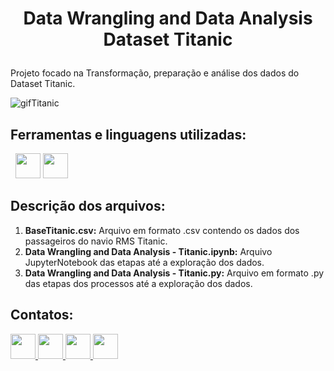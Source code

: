 # <p align=center> Data Wrangling and Data Analysis Dataset Titanic </p>
Projeto focado na Transformação, preparação e análise dos dados do Dataset Titanic.


![gifTitanic](https://user-images.githubusercontent.com/54869201/155425124-08b35b18-e44c-4b16-8382-7db00cf49594.gif)



## Ferramentas e linguagens utilizadas:
<div> 
&nbsp;        
<img height=40 width=40 src="https://cdn.jsdelivr.net/gh/devicons/devicon/icons/jupyter/jupyter-original-wordmark.svg" />
<img height=40 width=40 src="https://cdn.jsdelivr.net/gh/devicons/devicon/icons/python/python-original.svg" />
</div>


## Descrição dos arquivos:

 1. **BaseTitanic.csv:** Arquivo em formato .csv contendo os dados dos passageiros do navio RMS Titanic.
 1. **Data Wrangling and Data Analysis - Titanic.ipynb:** Arquivo JupyterNotebook das etapas até a  exploração dos dados.
 1. **Data Wrangling and Data Analysis - Titanic.py:** Arquivo em formato .py das etapas dos processos até a  exploração dos dados.

## Contatos:

<div>  
  
  <a href="https://www.linkedin.com/in/tferreirasilva/">
    <img width=40 src="https://cdn.jsdelivr.net/gh/devicons/devicon/icons/linkedin/linkedin-original.svg" />
  </a>
 
  <a href = "mailto:thiago.ferreirawd@gmail.com">
      <img width=40 src="https://cdn.jsdelivr.net/gh/devicons/devicon/icons/google/google-original.svg" />
  </a>
  
  <a href = "https://www.facebook.com/thiago.ferreira.50746">
    <img width=40 src="https://cdn.jsdelivr.net/gh/devicons/devicon/icons/facebook/facebook-original.svg" />
  </a>
 
  <a href = "https://github.com/ThiagoFerreiraWD">
    <img width=40 src="https://cdn.jsdelivr.net/gh/devicons/devicon/icons/github/github-original.svg" />
  </a>     
</div>
